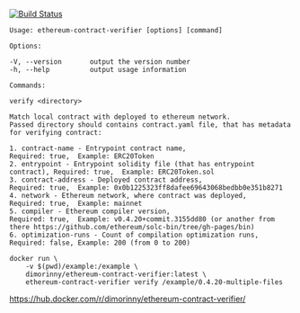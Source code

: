 [![Build Status](https://travis-ci.org/dimorinny/ethereum-contract-verifier.svg?branch=master)](https://travis-ci.org/dimorinny/ethereum-contract-verifier)

```
Usage: ethereum-contract-verifier [options] [command]

Options:

-V, --version       output the version number
-h, --help          output usage information

Commands:

verify <directory>  

Match local contract with deployed to ethereum network.
Passed directory should contains contract.yaml file, that has metadata for verifying contract:

1. contract-name - Entrypoint contract name,                             Required: true,  Example: ERC20Token
2. entrypoint - Entrypoint solidity file (that has entrypoint contract), Required: true,  Example: ERC20Token.sol
3. contract-address - Deployed contract address,                         Required: true,  Example: 0x0b1225323ff8dafee69643068bedbb0e351b8271
4. network - Ethereum network, where contract was deployed,              Required: true,  Example: mainnet
5. compiler - Ethereum compiler version,                                 Required: true,  Example: v0.4.20+commit.3155dd80 (or another from there https://github.com/ethereum/solc-bin/tree/gh-pages/bin)
6. optimization-runs - Count of compilation optimization runs,           Required: false, Example: 200 (from 0 to 200)

```

```
docker run \
    -v $(pwd)/example:/example \
    dimorinny/ethereum-contract-verifier:latest \
    ethereum-contract-verifier verify /example/0.4.20-multiple-files
```

https://hub.docker.com/r/dimorinny/ethereum-contract-verifier/
